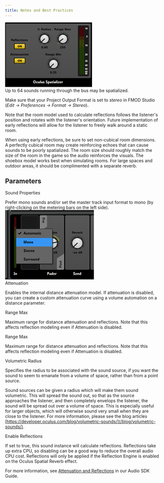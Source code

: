 ```yaml
---
title: Notes and Best Practices
---
```

![](/images/documentation-audiosdk-latest-concepts-osp-fmod-notes-0.png)  
Up to 64 sounds running through the bus may be spatialized.

Make sure that your Project Output Format is set to *stereo* in FMOD Studio (*Edit → Preferences → Format → Stereo*).

Note that the room model used to calculate reflections follows the listener's position and rotates with the listener's orientation. Future implementation of early reflections will allow for the listener to freely walk around a static room.

When using early reflections, be sure to set non-cubical room dimensions. A perfectly cubical room may create reinforcing echoes that can cause sounds to be poorly spatialized. The room size should roughly match the size of the room in the game so the audio reinforces the visuals. The shoebox model works best when simulating rooms. For large spaces and outdoor areas, it should be complimented with a separate reverb. 

## Parameters

Sound Properties

Prefer mono sounds and/or set the master track input format to mono (by right-clicking on the metering bars on the left side). ![](/images/documentation-audiosdk-latest-concepts-osp-fmod-notes-1.png)  
Attenuation

Enables the internal distance attenuation model. If attenuation is disabled, you can create a custom attenuation curve using a volume automation on a distance parameter.

Range Max

Maximum range for distance attenuation and reflections. Note that this affects reflection modeling even if Attenuation is disabled.

Range Max

Maximum range for distance attenuation and reflections. Note that this affects reflection modeling even if Attenuation is disabled.

Volumetric Radius

Specifies the radius to be associated with the sound source, if you want the sound to seem to emanate from a volume of space, rather than from a point source.

Sound sources can be given a radius which will make them sound volumetric. This will spread the sound out, so that as the source approaches the listener, and then completely envelops the listener, the sound will be spread out over a volume of space. This is especially useful for larger objects, which will otherwise sound very small when they are close to the listener. For more information, please see the blog articles [https://developer.oculus.com/blog/volumetric-sounds/](/blog/volumetric-sounds/).

Enable Reflections

If set to true, this sound instance will calculate reflections. Reflections take up extra CPU, so disabling can be a good way to reduce the overall audio CPU cost. Reflections will only be applied if the Reflection Engine is enabled on the Oculus Spatial Reverb effect.

For more information, see [Attenuation and Reflections](/documentation/audiosdk/latest/concepts/audiosdk-attenuation/ "Attenuation is key component of game audio, but 3D spatialization with reflections complicates the topic.") in our Audio SDK Guide.

